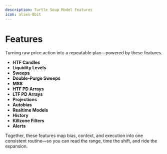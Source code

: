 ```yaml
---
description: Turtle Soup Model Features
icon: alien-8bit
---
```


# Features

Turning raw price action into a repeatable plan—powered by these features.

* **HTF Candles**
* **Liquidity Levels**
* **Sweeps**
* **Double‑Purge Sweeps**
* **MSS**&#x20;
* **HTF PD Arrays**
* **LTF PD Arrays**
* **Projections**
* **Autobias**
* **Realtime Models**
* **History**
* **Killzone Filters**
* **Alerts**

Together, these features map bias, context, and execution into one consistent routine—so you can read the range, time the shift, and ride the expansion.

